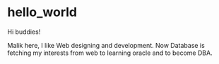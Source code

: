 # hello_world

Hi buddies!

Malik here, I like Web designing and development. Now Database is fetching my interests from web to learning oracle and to become DBA.

